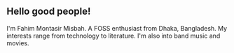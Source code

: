 ## Hello good people!
I'm Fahim Montasir Misbah. A FOSS enthusiast from Dhaka, Bangladesh. My interests range from technology to literature. I'm also into band music and movies.
